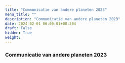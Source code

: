 ```yaml
---
title: "Communicatie van andere planeten 2023"
menu_title: ""
description: "Communicatie van andere planeten 2023"
date: 2024-02-01 06:00:01+00:304
draft: False
hidden: True
weight:
---
```

### Communicatie van andere planeten 2023


